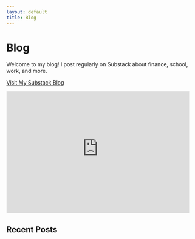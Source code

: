 ```yaml
---
layout: default
title: Blog
---
```


<h1>Blog</h1>

<p>Welcome to my blog! I post regularly on Substack about finance, school, work, and more.</p>

<!-- Substack Link -->
<p>
  <a class="button" href="https://juantorresis.substack.com" target="_blank">Visit My Substack Blog</a>
</p>

<!-- Substack Signup Form -->
<div>
  <iframe src="https://juantorresis.substack.com/embed" width="480" height="320" style="border:1px solid #EEE; background:#FFF;" frameborder="0" scrolling="no"></iframe>
</div>

<!-- Substack RSS Feed Integration -->
<h2>Recent Posts</h2>
<ul id="substack-posts"></ul>
<script>
const RSS_URL = 'https://juantorresis.substack.com/feed';
fetch('https://api.rss2json.com/v1/api.json?rss_url=' + encodeURIComponent(RSS_URL))
  .then(response => response.json())
  .then(data => {
    const posts = data.items.slice(0,5); // Show 5 recent posts
    const list = document.getElementById('substack-posts');
    posts.forEach(post => {
      const li = document.createElement('li');
      li.innerHTML = `<a href="${post.link}" target="_blank">${post.title}</a> <span class="date">${new Date(post.pubDate).toLocaleDateString()}</span>`;
      list.appendChild(li);
    });
  });
</script>
